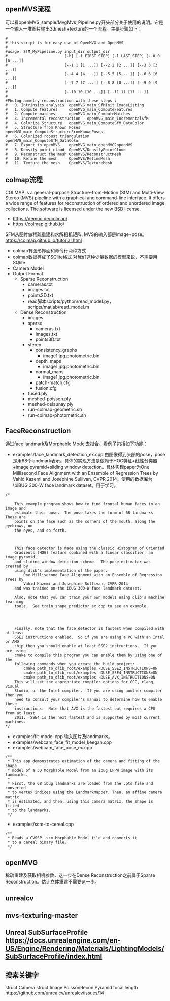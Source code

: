 
## openMVS流程
可以看openMVS_sample/MvgMvs_Pipeline.py开头部分关于使用的说明。它是一个输入一堆图片输出3dmesh+texture的一个流程。主要步骤如下：
```
#
# this script is for easy use of OpenMVG and OpenMVS
#
#usage: SfM_MyPipeline.py input_dir output_dir
#                         [-h] [-f FIRST_STEP] [-l LAST_STEP] [--0 0 [0 ...]]
#                         [--1 1 [1 ...]] [--2 2 [2 ...]] [--3 3 [3 ...]]
#                         [--4 4 [4 ...]] [--5 5 [5 ...]] [--6 6 [6 ...]]
#                         [--7 7 [7 ...]] [--8 8 [8 ...]] [--9 9 [9 ...]]
#                         [--10 10 [10 ...]] [--11 11 [11 ...]]
#
#Photogrammetry reconstruction with these steps :
#	0. Intrinsics analysis	openMVG_main_SfMInit_ImageListing
#	1. Compute features		openMVG_main_ComputeFeatures
#	2. Compute matches		openMVG_main_ComputeMatches
#	3. Incremental reconstruction	openMVG_main_IncrementalSfM
#	4. Colorize Structure	openMVG_main_ComputeSfM_DataColor
#	5. Structure from Known Poses	openMVG_main_ComputeStructureFromKnownPoses
#	6. Colorized robust triangulation	openMVG_main_ComputeSfM_DataColor
#	7. Export to openMVS	openMVG_main_openMVG2openMVS
#	8. Densify point cloud	OpenMVS/DensifyPointCloud
#	9. Reconstruct the mesh	OpenMVS/ReconstructMesh
#	10. Refine the mesh		OpenMVS/RefineMesh
#	11. Texture the mesh	OpenMVS/TextureMesh
```

## colmap流程
COLMAP is a general-purpose Structure-from-Motion (SfM) and Multi-View Stereo (MVS) pipeline with a graphical and command-line interface. It offers a wide range of features for reconstruction of ordered and unordered image collections. The software is licensed under the new BSD license. 

- https://demuc.de/colmap/
- https://colmap.github.io/

SFM从图片做稀疏重建和求解相机矩阵, MVS的输入都是image+pose。 https://colmap.github.io/tutorial.html

- colmap有图形界面和命令行两种方式
- colmap数据存成了SQlite格式 对我们这种少量数据的模型来说，不需要用SQlite
- Camera Model
- Output Format
  - Sparse Reconstruction
    - cameras.txt
    - images.txt
    - points3D.txt
    - read脚本scripts/python/read_model.py， scripts/matlab/read_model.m
  - Dense Reconstruction
    - images
    - sparse
      - cameras.txt
      - images.txt
      - points3D.txt
    - stereo
      - consistency_graphs
        - image1.jpg.photometric.bin
      - depth_maps
        - image1.jpg.photometric.bin
      - normal_maps
        - image1.jpg.photometric.bin
      - patch-match.cfg
      - fusion.cfg
    - fused.ply
    - meshed-poisson.ply
    - meshed-delaunay.ply
    - run-colmap-geometric.sh
    - run-colmap-photometric.sh
    

## FaceReconstruction
通过face landmark及Morphable Model去拟合。看例子包括如下功能：

- examples/face_landmark_detection_ex.cpp 由图像得到头部的pose，pose是用68个landmark表示。具体的实现方法是依赖于HOG特征+线性分类器+image pyramid+sliding window detection。具体实现paper为One Millisecond Face Alignment with an Ensemble of Regression Trees by Vahid Kazemi and Josephine Sullivan, CVPR 2014。使用的数据库为\biBUG 300-W face landmark dataset。用于学习。
```
/*

    This example program shows how to find frontal human faces in an image and
    estimate their pose.  The pose takes the form of 68 landmarks.  These are
    points on the face such as the corners of the mouth, along the eyebrows, on
    the eyes, and so forth.  
    


    This face detector is made using the classic Histogram of Oriented
    Gradients (HOG) feature combined with a linear classifier, an image pyramid,
    and sliding window detection scheme.  The pose estimator was created by
    using dlib's implementation of the paper:
        One Millisecond Face Alignment with an Ensemble of Regression Trees by
        Vahid Kazemi and Josephine Sullivan, CVPR 2014
    and was trained on the iBUG 300-W face landmark dataset.  

    Also, note that you can train your own models using dlib's machine learning
    tools.  See train_shape_predictor_ex.cpp to see an example.

    


    Finally, note that the face detector is fastest when compiled with at least
    SSE2 instructions enabled.  So if you are using a PC with an Intel or AMD
    chip then you should enable at least SSE2 instructions.  If you are using
    cmake to compile this program you can enable them by using one of the
    following commands when you create the build project:
        cmake path_to_dlib_root/examples -DUSE_SSE2_INSTRUCTIONS=ON
        cmake path_to_dlib_root/examples -DUSE_SSE4_INSTRUCTIONS=ON
        cmake path_to_dlib_root/examples -DUSE_AVX_INSTRUCTIONS=ON
    This will set the appropriate compiler options for GCC, clang, Visual
    Studio, or the Intel compiler.  If you are using another compiler then you
    need to consult your compiler's manual to determine how to enable these
    instructions.  Note that AVX is the fastest but requires a CPU from at least
    2011.  SSE4 is the next fastest and is supported by most current machines.  
*/
```

- examples/fit-model.cpp 输入图片及landmarks。
- examples/webcam_face_fit_model_keegan.cpp
- examples/webcam_face_pose_ex.cpp
```
/**
 * This app demonstrates estimation of the camera and fitting of the shape
 * model of a 3D Morphable Model from an ibug LFPW image with its landmarks.
 *
 * First, the 68 ibug landmarks are loaded from the .pts file and converted
 * to vertex indices using the LandmarkMapper. Then, an affine camera matrix
 * is estimated, and then, using this camera matrix, the shape is fitted
 * to the landmarks.
 */
```

- examples/scm-to-cereal.cpp
```
/**
 * Reads a CVSSP .scm Morphable Model file and converts it
 * to a cereal binary file.
 */
```

## openMVG
稀疏重建及获取相机参数，这一步在Dense Reconstruction之前属于Sparse Reconstruction。估计立体重建不需要这一步。

## unrealcv
## mvs-texturing-master
## Unreal SubSurfaceProfile https://docs.unrealengine.com/en-US/Engine/Rendering/Materials/LightingModels/SubSurfaceProfile/index.html


## 搜索关键字
struct Camera
struct Image
PoissonRecon
Pyramid
focal length https://github.com/unrealcv/unrealcv/issues/14

